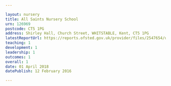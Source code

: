 ```yaml
---

layout: nursery
title: All Saints Nursery School
urn: 126969
postcode: CT5 1PG
address: Shirley Hall, Church Street, WHITSTABLE, Kent, CT5 1PG
latestReportUrl: https://reports.ofsted.gov.uk/provider/files/2547654/urn/126969.pdf
teaching: 1
development: 1
leadership: 1
outcomes: 1
overall: 1
date: 01 April 2018 
datePublish: 12 February 2016

---
```

